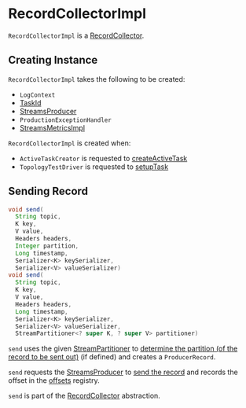 # RecordCollectorImpl

`RecordCollectorImpl` is a [RecordCollector](RecordCollector.md).

## Creating Instance

`RecordCollectorImpl` takes the following to be created:

* <span id="logContext"> `LogContext`
* <span id="taskId"> [TaskId](TaskId.md)
* <span id="streamsProducer"> [StreamsProducer](StreamsProducer.md)
* <span id="productionExceptionHandler"> `ProductionExceptionHandler`
* <span id="streamsMetrics"> [StreamsMetricsImpl](metrics/StreamsMetricsImpl.md)

`RecordCollectorImpl` is created when:

* `ActiveTaskCreator` is requested to [createActiveTask](ActiveTaskCreator.md#createActiveTask)
* `TopologyTestDriver` is requested to [setupTask](TopologyTestDriver.md#setupTask)

## <span id="send"> Sending Record

```java
void send(
  String topic,
  K key,
  V value,
  Headers headers,
  Integer partition,
  Long timestamp,
  Serializer<K> keySerializer,
  Serializer<V> valueSerializer)
void send(
  String topic,
  K key,
  V value,
  Headers headers,
  Long timestamp,
  Serializer<K> keySerializer,
  Serializer<V> valueSerializer,
  StreamPartitioner<? super K, ? super V> partitioner)
```

`send` uses the given [StreamPartitioner](processor/StreamPartitioner.md) to [determine the partition (of the record to be sent out)](processor/StreamPartitioner.md#partition) (if defined) and creates a `ProducerRecord`.

`send` requests the [StreamsProducer](#streamsProducer) to [send the record](StreamsProducer.md#send) and records the offset in the [offsets](#offsets) registry.

`send` is part of the [RecordCollector](RecordCollector.md#send) abstraction.
